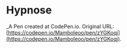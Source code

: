 # Hypnose
 _A Pen created at CodePen.io. Original URL: [https://codepen.io/Mamboleoo/pen/zYGKoqj](https://codepen.io/Mamboleoo/pen/zYGKoqj).

 
